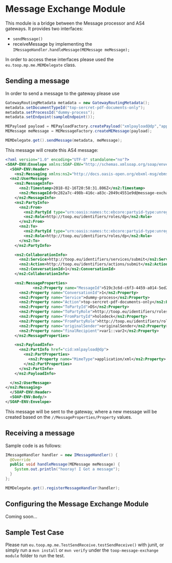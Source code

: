 # Message Exchange Module
This module is a bridge between the Message processor and AS4 gateways. It provides two interfaces:
* `sendMessage()`
* receiveMessage by implementing the `IMessageHandler.handleMessage(MEMessage meMessage);`

In order to access these interfaces please used the <code>eu.toop.mp.me.MEMDelegate</code> class.

## Sending a message

In order to send a message to the gateway please use 
```java
GatewayRoutingMetadata metadata = new GatewayRoutingMetadata();
metadata.setDocumentTypeId("top-sercret-pdf-documents-only");
metadata.setProcessId("dummy-process");
metadata.setEndpoint(sampleEndpoint());

MEPayload payload = MEPayloadFactory.createPayload("xmlpayload@dp","application/xml", "<sample>xml</sample>".getBytes());
MEMessage meMessage = MEMessageFactory.createMEMessage(payload);

MEMDelegate.get().sendMessage(metadata, meMessage);
```

This message will create this AS4 message:

```xml
<?xml version="1.0" encoding="UTF-8" standalone="no"?>
<SOAP-ENV:Envelope xmlns:SOAP-ENV="http://schemas.xmlsoap.org/soap/envelope/">
  <SOAP-ENV:Header>
    <ns2:Messaging xmlns:ns2="http://docs.oasis-open.org/ebxml-msg/ebms/v3.0/ns/core/200704/" xmlns:soapenv="http://www.w3.org/2003/05/soap-envelope" soapenv:mustUnderstand="true">
  <ns2:UserMessage>
    <ns2:MessageInfo>
      <ns2:Timestamp>2018-02-16T20:58:31.806Z</ns2:Timestamp>
      <ns2:MessageId>9c282a7c-498b-416c-a83c-2049c4551e9d@message-exchange.toop.eu</ns2:MessageId>
    </ns2:MessageInfo>
    <ns2:PartyInfo>
      <ns2:From>
        <ns2:PartyId type="urn:oasis:names:tc:ebcore:partyid-type:unregistered">message-exchange</ns2:PartyId>
        <ns2:Role>http://toop.eu/identifiers/roles/dp</ns2:Role>
      </ns2:From>
      <ns2:To>
        <ns2:PartyId type="urn:oasis:names:tc:ebcore:partyid-type:unregistered">holodeck</ns2:PartyId>
        <ns2:Role>http://toop.eu/identifiers/roles/dp</ns2:Role>
      </ns2:To>
    </ns2:PartyInfo>

    <ns2:CollaborationInfo>
      <ns2:Service>http://toop.eu/identifiers/services/submit</ns2:Service>
      <ns2:Action>http://toop.eu/identifiers/actions/submit</ns2:Action>
      <ns2:ConversationId>1</ns2:ConversationId>
    </ns2:CollaborationInfo>

    <ns2:MessageProperties>
            <ns2:Property name="MessageId">519c3c6d-c6f3-4459-a014-5ed2ca2b62a7@message-exchange.toop.eu</ns2:Property>
      <ns2:Property name="ConversationId">1</ns2:Property>
      <ns2:Property name="Service">dummy-process</ns2:Property>
      <ns2:Property name="Action">top-sercret-pdf-documents-only</ns2:Property>
      <ns2:Property name="ToPartyId">DS</ns2:Property>
      <ns2:Property name="ToPartyRole">http://toop.eu/identifiers/roles/dc</ns2:Property>
      <ns2:Property name="FromPartyId">holodeck</ns2:Property>
      <ns2:Property name="FromPartyRole">http://toop.eu/identifiers/roles/dp</ns2:Property>
      <ns2:Property name="originalSender">originalSender</ns2:Property>
      <ns2:Property name="finalRecipient">var1::var2</ns2:Property>
    </ns2:MessageProperties>

    <ns2:PayloadInfo>
      <ns2:PartInfo href="cid:xmlpayload@dp">
        <ns2:PartProperties>
          <ns2:Property name="MimeType">application/xml</ns2:Property>
        </ns2:PartProperties>
      </ns2:PartInfo>
    </ns2:PayloadInfo>

  </ns2:UserMessage>
</ns2:Messaging>
  </SOAP-ENV:Header>
  <SOAP-ENV:Body/>
</SOAP-ENV:Envelope>
```

This message will be sent to the gateway, where a new message will be created based on the `//MessageProperties/Property` values.

## Receiving a message

Sample code is as follows:

```java
IMessageHandler handler = new IMessageHandler() {
  @Override
  public void handleMessage(MEMessage meMessage) {
    System.out.println("hooray! I Got a message");
  }
};

MEMDelegate.get().registerMessageHandler(handler);
```

## Configuring the Message Exchange Module

Coming soon...

## Sample Test Case

Please run `eu.toop.mp.me.TestSendReceive.testSendReceive()` with junit, or simply run a `mvn install` or `mvn verify` under the `toop-message-exchange module` folder to run the test.